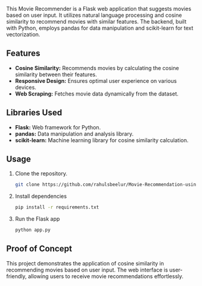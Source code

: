 This Movie Recommender is a Flask web application that suggests movies based on user input. It utilizes natural language processing and cosine similarity to recommend movies with similar features. The backend, built with Python, employs pandas for data manipulation and scikit-learn for text vectorization.

## Features

- **Cosine Similarity:** Recommends movies by calculating the cosine similarity between their features.
- **Responsive Design:** Ensures optimal user experience on various devices.
- **Web Scraping:** Fetches movie data dynamically from the dataset.

## Libraries Used

- **Flask:** Web framework for Python.
- **pandas:** Data manipulation and analysis library.
- **scikit-learn:** Machine learning library for cosine similarity calculation.

## Usage

1. Clone the repository.

   ```bash
   git clone https://github.com/rahulsbeelur/Movie-Recommendation-using-Scikit-learn.git
   ```

2. Install dependencies

   ```bash
   pip install -r requirements.txt
   ```

3. Run the Flask app

   ```bash
   python app.py
   ```

## Proof of Concept

This project demonstrates the application of cosine similarity in recommending movies based on user input. The web interface is user-friendly, allowing users to receive movie recommendations effortlessly.
